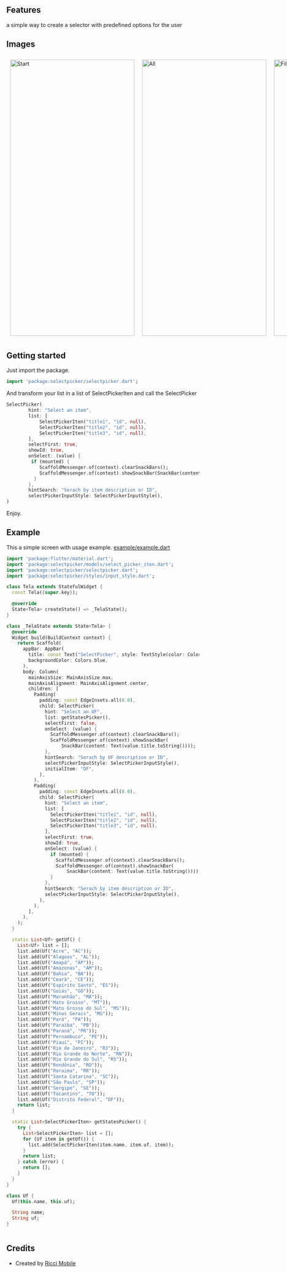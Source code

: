 ## Features

a simple way to create a selector with predefined options for the user

## Images

<div style="display: flex;">
<img src="https://riccimobile.com.br/github/flutter/selectpicker/1.png" alt="Start" style="flex: 1; padding: 10px;" width="324" height="720">
<img src="https://riccimobile.com.br/github/flutter/selectpicker/2.png" alt="All" style="flex: 1; padding: 10px;" width="324" height="720">
<img src="https://riccimobile.com.br/github/flutter/selectpicker/3.png" alt="Filter" style="flex: 1; padding: 10px;" width="324" height="720">
<img src="https://riccimobile.com.br/github/flutter/selectpicker/4.png" alt="Select" style="flex: 1; padding: 10px;" width="324" height="720">
</div>

## Getting started

Just import the package.

```dart
import 'package:selectpicker/selectpicker.dart';
```

And transform your list in a list of SelectPickerIten and call the SelectPicker

```dart
SelectPicker(
        hint: "Select an item",
        list: [
            SelectPickerIten("title1", "id", null),
            SelectPickerIten("title2", "id", null),
            SelectPickerIten("title3", "id", null),
        ],
        selectFirst: true,
        showId: true,
        onSelect: (value) {
         if (mounted) {
            ScaffoldMessenger.of(context).clearSnackBars();
            ScaffoldMessenger.of(context).showSnackBar(SnackBar(content: Text(value.title.toString())));
          }
        },
        hintSearch: "Serach by item description or ID",
        selectPickerInputStyle: SelectPickerInputStyle(),
)
```

Enjoy.

## Example

This a simple screen with usage example.
[example/example.dart](https://github.com/gaabrielricci/selectpicker/blob/main/lib/example/example.dart)

```dart
import 'package:flutter/material.dart';
import 'package:selectpicker/models/select_picker_iten.dart';
import 'package:selectpicker/selectpicker.dart';
import 'package:selectpicker/styles/input_style.dart';

class Tela extends StatefulWidget {
  const Tela({super.key});

  @override
  State<Tela> createState() => _TelaState();
}

class _TelaState extends State<Tela> {
  @override
  Widget build(BuildContext context) {
    return Scaffold(
      appBar: AppBar(
        title: const Text("SelectPicker", style: TextStyle(color: Colors.white)),
        backgroundColor: Colors.blue,
      ),
      body: Column(
        mainAxisSize: MainAxisSize.max,
        mainAxisAlignment: MainAxisAlignment.center,
        children: [
          Padding(
            padding: const EdgeInsets.all(8.0),
            child: SelectPicker(
              hint: "Select an UF",
              list: getStatesPicker(),
              selectFirst: false,
              onSelect: (value) {
                ScaffoldMessenger.of(context).clearSnackBars();
                ScaffoldMessenger.of(context).showSnackBar(
                    SnackBar(content: Text(value.title.toString())));
              },
              hintSearch: "Serach by UF description or ID",
              selectPickerInputStyle: SelectPickerInputStyle(),
              initialItem: "DF",
            ),
          ),
          Padding(
            padding: const EdgeInsets.all(8.0),
            child: SelectPicker(
              hint: "Select an item",
              list: [
                SelectPickerIten("title1", "id", null),
                SelectPickerIten("title2", "id", null),
                SelectPickerIten("title3", "id", null),
              ],
              selectFirst: true,
              showId: true,
              onSelect: (value) {
                if (mounted) {
                  ScaffoldMessenger.of(context).clearSnackBars();
                  ScaffoldMessenger.of(context).showSnackBar(
                      SnackBar(content: Text(value.title.toString())));
                }
              },
              hintSearch: "Serach by item description or ID",
              selectPickerInputStyle: SelectPickerInputStyle(),
            ),
          ),
        ],
      ),
    );
  }

  static List<Uf> getUf() {
    List<Uf> list = [];
    list.add(Uf("Acre", "AC"));
    list.add(Uf("Alagoas", "AL"));
    list.add(Uf("Amapá", "AP"));
    list.add(Uf("Amazonas", "AM"));
    list.add(Uf("Bahia", "BA"));
    list.add(Uf("Ceará", "CE"));
    list.add(Uf("Espírito Santo", "ES"));
    list.add(Uf("Goiás", "GO"));
    list.add(Uf("Maranhão", "MA"));
    list.add(Uf("Mato Grosso", "MT"));
    list.add(Uf("Mato Grosso do Sul", "MS"));
    list.add(Uf("Minas Gerais", "MG"));
    list.add(Uf("Pará", "PA"));
    list.add(Uf("Paraíba", "PB"));
    list.add(Uf("Paraná", "PR"));
    list.add(Uf("Pernambuco", "PE"));
    list.add(Uf("Piauí", "PI"));
    list.add(Uf("Rio de Janeiro", "RJ"));
    list.add(Uf("Rio Grande do Norte", "RN"));
    list.add(Uf("Rio Grande do Sul", "RS"));
    list.add(Uf("Rondônia", "RO"));
    list.add(Uf("Roraima", "RR"));
    list.add(Uf("Santa Catarina", "SC"));
    list.add(Uf("São Paulo", "SP"));
    list.add(Uf("Sergipe", "SE"));
    list.add(Uf("Tocantins", "TO"));
    list.add(Uf("Distrito Federal", "DF"));
    return list;
  }

  static List<SelectPickerIten> getStatesPicker() {
    try {
      List<SelectPickerIten> list = [];
      for (Uf item in getUf()) {
        list.add(SelectPickerIten(item.name, item.uf, item));
      }
      return list;
    } catch (error) {
      return [];
    }
  }
}

class Uf {
  Uf(this.name, this.uf);

  String name;
  String uf;
}



```

## Credits

- Created by [Ricci Mobile](https://riccimobile.com.br)
